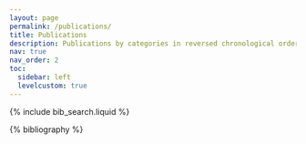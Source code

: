 ```yaml
---
layout: page
permalink: /publications/
title: Publications
description: Publications by categories in reversed chronological order. Generated by jekyll-scholar.
nav: true
nav_order: 2
toc:
  sidebar: left
  levelcustom: true
---
```


<!-- _pages/publications.md -->

<!-- Bibsearch Feature -->

{% include bib_search.liquid %}

<div class="publications">

{% bibliography %}

</div>
